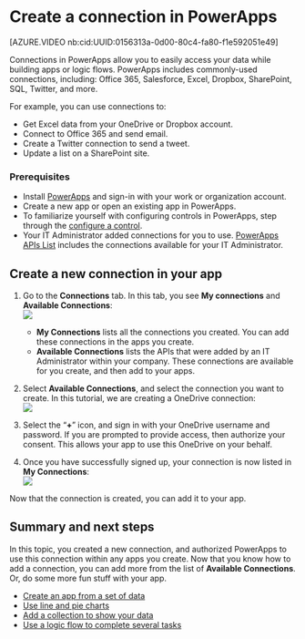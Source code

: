 <properties
    pageTitle="Create or Add a connection to PowerApps | Microsoft PowerApps"
    description="Use an API in your app to connect to OneDrive, DropBox, Twitter, SQL, Office 365, Salesforce, SharePoint, and more in PowerApps"
    services=""
    suite="powerapps"
    documentationCenter="na"
    authors="aftowen"
    manager="erikre"
    editor=""
    tags=""/>

<tags
   ms.service="powerapps"
   ms.devlang="na"
   ms.topic="article"
   ms.tgt_pltfrm="na"
   ms.workload="na"
   ms.date="11/25/2015"
   ms.author="anneta"/>

# Create a connection in PowerApps

[AZURE.VIDEO nb:cid:UUID:0156313a-0d00-80c4-fa80-f1e592051e49]

Connections in PowerApps allow you to easily access your data while building apps or logic flows. PowerApps includes commonly-used connections, including: Office 365, Salesforce, Excel, Dropbox, SharePoint, SQL, Twitter, and more.

For example, you can use connections to:

- Get Excel data from your OneDrive or Dropbox account.
- Connect to Office 365 and send email.
- Create a Twitter connection to send a tweet.
- Update a list on a SharePoint site.


### Prerequisites
- Install [PowerApps](http://aka.ms/powerappsinstall) and sign-in with your work or organization account.
- Create a new app or open an existing app in PowerApps.
- To familiarize yourself with configuring controls in PowerApps, step through the [configure a control](get-started-test-drive.md#configure-a-control).
- Your IT Administrator added connections for you to use. [PowerApps APIs List](https://azure.microsoft.com/documentation/articles/powerapps-register-from-available-apis) includes the connections available for your IT Administrator.


## Create a new connection in your app

1.	Go to the **Connections** tab. In this tab, you see **My connections** and **Available Connections**:  
![][1]  

	- **My Connections** lists all the connections you created. You can add these connections in the apps you create.  
	- **Available Connections** lists the APIs that were added by an IT Administrator within your company. These connections are available for you create, and then add to your apps.  

2.	Select **Available Connections**, and select the connection you want to create. In this tutorial, we are creating a OneDrive connection:  
![][2]  

3.	Select the “**+**” icon, and sign in with your OneDrive username and password.  If you are prompted to provide access, then authorize your consent. This allows your app to use this OneDrive on your behalf.
4.	Once you have successfully signed up, your connection is now listed in **My Connections**:  
![][3]

Now that the connection is created, you can add it to your app.  

## Summary and next steps
In this topic, you created a new connection, and authorized PowerApps to use this connection within any apps you create. Now that you know how to add a connection, you can add more from the list of **Available Connections**. Or, do some more fun stuff with your app.

- [Create an app from a set of data](get-started-create-from-data.md)
- [Use line and pie charts](use-line-pie-bar-chart.md)
- [Add a collection to show your data](create-update-collection.md)
- [Use a logic flow to complete several tasks](using-logic-flows.md)


[1]: ./media/add-new-api-connection-using-oauth/connectionstab.png
[2]: ./media/add-new-api-connection-using-oauth/availableconnections.png
[3]: ./media/add-new-api-connection-using-oauth/myconnections.png
